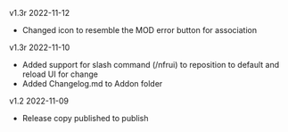 v1.3r 2022-11-12
- Changed icon to resemble the MOD error button for association

v1.3r 2022-11-10
- Added support for slash command (/nfrui) to reposition to default and reload UI for change
- Added Changelog.md to Addon folder

v1.2 2022-11-09

- Release copy published to publish

